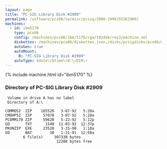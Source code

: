 ```yaml
---
layout: page
title: "PC-SIG Library Disk #2909"
permalink: /software/pcx86/sw/misc/pcsig/2000-2999/DISK2909/
machines:
  - id: ibm5170
    type: pcx86
    config: /machines/pcx86/ibm/5170/cga/1024kb/rev3/machine.xml
    diskettes: /machines/pcx86/diskettes.json,/disks/pcsigdisks/pcx86/diskettes.json
    autoGen: true
    autoMount:
      B: "PC-SIG Library Disk #2909"
    autoType: $date\r$time\rB:\rDIR\r
---
```


{% include machine.html id="ibm5170" %}

### Directory of PC-SIG Library Disk #2909

     Volume in drive A has no label
     Directory of A:\

    COMMO52  ZIP    165526   3-07-92   5:20a
    CMOHP52  ZIP     57078   3-07-92   5:20a
    PCOMM170 ZIP     59628   5-22-92   5:12p
    GO       TXT      1540  11-03-92  12:37p
    PKUNZIP  EXE     23528   3-15-90   1:10a
    GO       BAT        38   1-31-91  12:58a
            6 file(s)     307338 bytes
                           12288 bytes free

